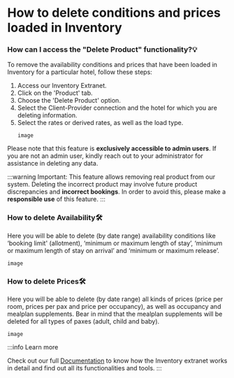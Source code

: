 ﻿---
sidebar_position: 6
---

# How to delete conditions and prices loaded in Inventory

### How can I access the "Delete Product" functionality?💡
To remove the availability conditions and prices that have been loaded in Inventory for a particular hotel, follow these steps:
1. Access our Inventory Extranet.
1. Click on the 'Product' tab.
1. Choose the 'Delete Product' option.
1. Select the Client-Provider connection and the hotel for which you are deleting information.
1. Select the rates or derived rates, as well as the load type.
	```
	image
	```
 
Please note that this feature is **exclusively accessible to admin users**. If you are not an admin user, kindly reach out to your administrator for assistance in deleting any data.

:::warning Important:
This feature allows removing real product from our system. Deleting the incorrect product may involve future product discrepancies and **incorrect bookings**. In order to avoid this, please make a **responsible use** of this feature.
:::

### How to delete Availability🛠️
Here you will be able to delete (by date range) availability conditions like ‘booking limit' (allotment), ‘minimum or maximum length of stay’, ‘minimum or maximum length of stay on arrival’ and ‘minimum or maximum release’.

```
image
```

### How to delete Prices🛠️
Here you will be able to delete (by date range) all kinds of prices (price per room, prices per pax and price per occupancy), as well as occupancy and mealplan supplements. Bear in mind that the mealplan supplements will be deleted for all types of paxes (adult, child and baby).

```
image
```

:::info Learn more

Check out our full [Documentation](https://docs.travelgatex.com/inventory-x/extranet/) to know how the Inventory extranet works in detail and find out all its functionalities and tools. 
::: 